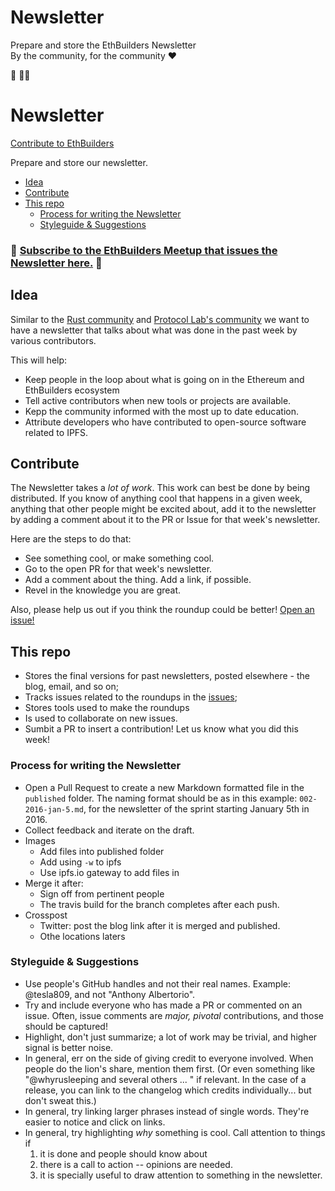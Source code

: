 # Newsletter 
Prepare and store the EthBuilders Newsletter \
By the community, for the community ❤️ 

👷 👷‍♀️

# Newsletter

[Contribute to EthBuilders]()

Prepare and store our newsletter.

- [Idea](#idea)
- [Contribute](#contribute)
- [This repo](#this-repo)
  - [Process for writing the Newsletter](#process-for-writing-the-newsletter)
  - [Styleguide & Suggestions](#styleguide-&-suggestions)

### 📰 [Subscribe to the EthBuilders Meetup that issues the Newsletter here.](https://www.meetup.com/ethbuilders/) 📰

## Idea

Similar to the [Rust community](https://this-week-in-rust.org/) and [Protocol Lab's community](https://github.com/ipfs/newsletter) we want to have a newsletter that talks about what was done in the past week by various contributors. 

This will help:
- Keep people in the loop about what is going on in the Ethereum and EthBuilders ecosystem
- Tell active contributors when new tools or projects are available.
- Kepp the community informed with the most up to date education.
- Attribute developers who have contributed to open-source software related to IPFS.

## Contribute

The Newsletter takes a _lot of work_. This work can best be done by being distributed. If you know of anything cool that happens in a given week, anything that other people might be excited about, add it to the newsletter by adding a comment about it to the PR or Issue for that week's newsletter.

Here are the steps to do that:
 - See something cool, or make something cool.
 - Go to the open PR for that week's newsletter.
 - Add a comment about the thing. Add a link, if possible.
 - Revel in the knowledge you are great.

Also, please help us out if you think the roundup could be better! [Open an issue!](https://github.com/EthBuilders/newsletter)

## This repo

- Stores the final versions for past newsletters, posted elsewhere - the blog, email, and so on;
- Tracks issues related to the roundups in the [issues](https://github.com/EthBuilders/newsletter);
- Stores tools used to make the roundups
- Is used to collaborate on new issues. 
- Sumbit a PR to insert a contribution! Let us know what you did this week!


### Process for writing the Newsletter

- Open a Pull Request to create a new Markdown formatted file in the `published` folder. The naming format should be as in this example: `002-2016-jan-5.md`, for the newsletter of the sprint starting January 5th in 2016.
- Collect feedback and iterate on the draft.
- Images
  - Add files into published folder
  - Add using `-w` to ipfs
  - Use ipfs.io gateway to add files in
- Merge it after:
  - Sign off from pertinent people
  - The travis build for the branch completes after each push.
- Crosspost
  - Twitter: post the blog link after it is merged and published.
  - Othe locations laters

### Styleguide & Suggestions

- Use people's GitHub handles and not their real names. Example: @tesla809, and not "Anthony Albertorio".
- Try and include everyone who has made a PR or commented on an issue. Often, issue comments are _major, pivotal_ contributions, and those should be captured!
- Highlight, don't just summarize; a lot of work may be trivial, and higher signal is better noise.
- In general, err on the side of giving credit to everyone involved. When people do the lion's share, mention them first. (Or even something like "@whyrusleeping and several others ... " if relevant. In the case of a release, you can link to the changelog which credits individually... but don't sweat this.)
- In general, try linking larger phrases instead of single words. They're easier to notice and click on links.
- In general, try highlighting _why_ something is cool. Call attention to things if
    1. it is done and people should know about
    2. there is a call to action -- opinions are needed.
    3. it is specially useful to draw attention to something in the newsletter.


